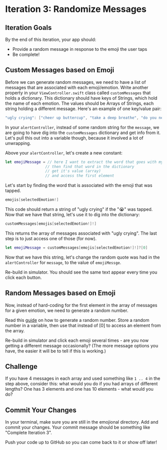 # Iteration 3: Randomize Messages

## Iteration Goals

By the end of this iteration, your app should:
- Provide a random message in response to the emoji the user taps
- Be complete!

## Custom Messages based on Emoji

Before we can generate random messages, we need to have a list of messages that are associated with each emoji/emotion. Write another property in your `ViewController.swift` class called `customMessages` that holds a dictionary. This dictionary should have keys of Strings, which hold the name of each emotion. The values should be Arrays of Strings, each string holding a different message. Here's an example of one key/value pair:

```swift
"ugly crying": ["cheer up buttercup", "take a deep breathe", "do you need to talk?"]
```

In your `alertController`, instead of some random string for the `message`, we are going to have dig into the `customMessages` dictionary and get info from it. Let's pull this out into a variable though, because it involved a lot of unwrapping.

Above your `alertController`, let's create a new constant:

```swift
let emojiMessage = // here I want to extract the word that goes with my emoji
                  // then find that word in the dictionary
                  // get it's value (array)
                  // and access the first element
```

Let's start by finding the word that is associated with the emoji that was tapped.

```swift
emojis[selectedEmotion!]
```

This code should return a string of "ugly crying" if the "😭" was tapped. Now that we have that string, let's use it to dig into the dictionary:

```swift
customMessages[emojis[selectedEmotion!]!]
```

This returns the array of messages associated with "ugly crying". The last step is to just access one of those (for now).

```swift
let emojiMessage = customMessages[emojis[selectedEmotion!]!]?[0]
```

Now that we have this string, let's change the random quote was had in the `alertController` for `message`, to the value of `emojiMessge`.

Re-build in simulator. You should see the same text appear every time you click each button.

## Random Messages based on Emoji

Now, instead of hard-coding for the first element in the array of messages for a given emotion, we need to generate a random number.

Read this <a href="https://learnappmaking.com/random-numbers-swift/#random-numbers">guide</a> on how to generate a random number. Store a random number in a variable, then use that instead of [0] to access an element from the array.

Re-build in simulator and click each emoji several times - are you now getting a different message occasionally? (The more message options you have, the easier it will be to tell if this is working.)

## Challenge

If you have 4 messages in each array and used something like `1 .. 4` in the step above, consider this: what would you do if you had arrays of different lengths? One has 3 elements and one has 10 elements - what would you do?

## Commit Your Changes

In your terminal, make sure you are still in the emojional directory. Add and commit your changes. Your commit message should be something like "Complete Iteration 3".

Push your code up to GitHub so you can come back to it or show off later!
